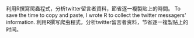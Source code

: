 利用R撰寫爬蟲程式，分析twitter留言者資料，節省逐一複製貼上的時間。
To save the time to copy and paste, I wrote R to collect the twitter messagers' information.
利用R撰写爬虫程式，分析twitter留言者资料，节省逐一複製贴上的时间。


